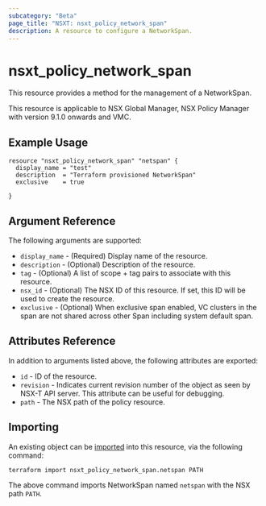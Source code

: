 ```yaml
---
subcategory: "Beta"
page_title: "NSXT: nsxt_policy_network_span"
description: A resource to configure a NetworkSpan.
---
```


# nsxt_policy_network_span

This resource provides a method for the management of a NetworkSpan.

This resource is applicable to NSX Global Manager, NSX Policy Manager with version 9.1.0 onwards and VMC.

## Example Usage

```hcl
resource "nsxt_policy_network_span" "netspan" {
  display_name = "test"
  description  = "Terraform provisioned NetworkSpan"
  exclusive    = true

}
```

## Argument Reference

The following arguments are supported:

* `display_name` - (Required) Display name of the resource.
* `description` - (Optional) Description of the resource.
* `tag` - (Optional) A list of scope + tag pairs to associate with this resource.
* `nsx_id` - (Optional) The NSX ID of this resource. If set, this ID will be used to create the resource.
* `exclusive` - (Optional) When exclusive span enabled, VC clusters in  the span are not shared across other Span including system default span.

## Attributes Reference

In addition to arguments listed above, the following attributes are exported:

* `id` - ID of the resource.
* `revision` - Indicates current revision number of the object as seen by NSX-T API server. This attribute can be useful for debugging.
* `path` - The NSX path of the policy resource.

## Importing

An existing object can be [imported][docs-import] into this resource, via the following command:

[docs-import]: https://www.terraform.io/cli/import

```shell
terraform import nsxt_policy_network_span.netspan PATH
```

The above command imports NetworkSpan named `netspan` with the NSX path `PATH`.
